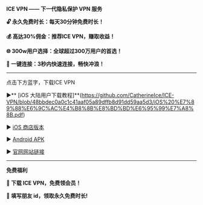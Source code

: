**ICE VPN —— 下一代隐私保护 VPN 服务**

**🔓 永久免费时长：每天30分钟免费时长！**

**💰 高达30%佣金：推荐ICE VPN，赚取收益！**

**🌐 300w用户选择：全球超过300万用户的首选！**

**🚀 一键连接：3秒内快速连接，畅快冲浪！**


****
点击下方蓝字，下载ICE VPN

▶️** [iOS 大陆用户下载教程]**(https://github.com/CatherineIce/ICE-VPN/blob/48bbdec0a0c1c41aaf05a89dffb8d91dd59aa5d3/iOS%20%E7%89%88%E6%9C%AC%E4%B8%8B%E8%BD%BD%E6%95%99%E7%A8%8B.pdf)

▶️ [iOS 商店版本](https://apps.apple.com/us/app/ice-vpn/id6447135613?l=zh-Hans-CN)

▶️ [Android APK](Ice_VPN_0.0.1_arm64-v8a_07071137.apk.zip)

▶️ [官网网站链接](www.icevpn.app)

***
**免费福利**

**🎁 下载 ICE VPN，免费领会员！**

**🎁 填写朋友 id，领取永久免费时长!**
